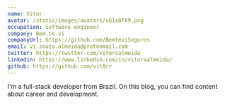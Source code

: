 ```yaml
---
name: Vitor
avatar: /static/images/avatars/vG1x8FK9.png
occupation: Software engineer
company: Bem.te.vi
companyUrl: https://github.com/BemteviSeguros
email: vi.souza.almeida@protonmail.com
twitter: https://twitter.com/vitorsalmeida_
linkedin: https://www.linkedin.com/in/vitorsalmeida/
github: https://github.com/vit0rr
---
```


I'm a full-stack developer from Brazil. On this blog, you can find content about career and development.
